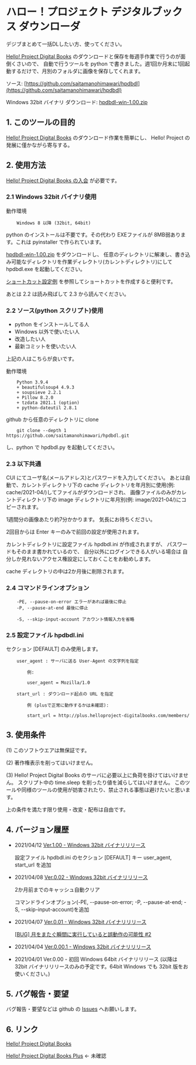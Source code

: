 # ハロー！プロジェクト デジタルブックス ダウンローダ

デジブまとめて一括DLしたい方、使ってください。

[Hello! Project Digital Books](http://www.helloproject-digitalbooks.com/) のダウンロードと保存を毎週手作業で行うのが面倒くさいので、
自動で行うツールを python で書きました。週1回か月末に1回起動するだけで、月別のフォルダに画像を保存してくれます。

ソース: [https://github.com/saitamanohimawari/hpdbdl](https://github.com/saitamanohimawari/hpdbdl)

Windows 32bit バイナリ ダウンロード: [hpdbdl-win-1.00.zip](https://github.com/saitamanohimawari/hpdbdl/releases/download/v1.0/hpdbdl-win-1.00.zip)


## 1. このツールの目的

[Hello! Project Digital Books](http://www.helloproject-digitalbooks.com/) のダウンロード作業を簡単にし、
Hello! Project の発展に僅かながら寄与する。

## 2. 使用方法

[Hello! Project Digital Books の入会](https://www.helloproject-digitalbooks.com/user/) が必要です。

### 2.1 Windows 32bit バイナリ使用

動作環境

        Windows 8 以降 (32bit, 64bit)

python のインストールは不要です。その代わり EXEファイルが 8MB弱あります。これは pyinstaller で作られています。

[hpdbdl-win-1.00.zip](https://github.com/saitamanohimawari/hpdbdl/releases/download/v1.0/hpdbdl-win-1.00.zip) をダウンロードし、
任意のディレクトリに解凍し、書き込み可能なディレクトリを作業ディレクトリ(カレントディレクトリ)にして hpdbdl.exe を起動してください。

[ショートカット設定例](https://github.com/saitamanohimawari/hpdbdl/wiki/%E3%82%B7%E3%83%A7%E3%83%BC%E3%83%88%E3%82%AB%E3%83%83%E3%83%88%E8%A8%AD%E5%AE%9A%E4%BE%8B)
を参照してショートカットを作成すると便利です。

あとは 2.2 は読み飛ばして 2.3 から読んでください。

### 2.2 ソース(python スクリプト)使用

* python をインストールしてる人
* Windows 以外で使いたい人
* 改造したい人
* 最新コミットを使いたい人

上記の人はこちらが良いです。

動作環境

        Python 3.9.4
        + beautifulsoup4 4.9.3
        + soupsieve 2.2.1
        + Pillow 8.2.0
        + tzdata 2021.1 (option)
        + python-dateutil 2.8.1

github から任意のディレクトリに clone 

        git clone --depth 1 https://github.com/saitamanohimawari/hpdbdl.git

し、python で hpdbdl.py を起動してください。

### 2.3 以下共通

CUI にてユーザ名(メールアドレス)とパスワードを入力してください。
あとは自動で、カレントディレクトリ下の cache ディレクトリを年月別に使用(例: cache/2021-04/)してファイルがダウンロードされ、
画像ファイルのみがカレントディレクトリ下の image ディレクトリに年月別(例: image/2021-04/)にコピーされます。

1週間分の画像あたり約7分かかります。
気長にお待ちください。

2回目からは Enter キーのみで前回の設定が使用されます。

カレントディレクトリに設定ファイル hpdbdl.ini が作成されますが、
パスワードもそのまま書かれているので、
自分以外にログインできる人がいる場合は
自分しか見れないアクセス権設定にしておくことをお勧めします。

cache ディレクトリの中は2か月後に削除されます。

### 2.4 コマンドラインオプション

        -PE, --pause-on-error エラーがあれば最後に停止
        -P, --pause-at-end 最後に停止

        -S, --skip-input-account アカウント情報入力を省略

### 2.5 設定ファイル hpdbdl.ini

セクション [DEFAULT] のみ使用します。

        user_agent : サーバに送る User-Agent の文字列を指定

            例:

            user_agent = Mozilla/1.0

        start_url : ダウンロード起点の URL を指定

            例 (plusで正常に動作するかは未確認):

            start_url = http://plus.helloproject-digitalbooks.com/members/

## 3. 使用条件

(1) このソフトウエアは無保証です。

(2) 著作権表示を削ってはいけません。

(3) Hello! Project Digital Books のサーバに必要以上に負荷を掛けてはいけません。
スクリプト中の time.sleep を削ったり値を減らしてはいけません。
このツールや同様のツールの使用が妨害されたり、禁止される事態は避けたいと思います。

上の条件を満たす限り使用・改変・配布は自由です。

## 4. バージョン履歴

* 2021/04/12 [Ver.1.00 - Windows 32bit バイナリリリース](https://github.com/saitamanohimawari/hpdbdl/releases/tag/v1.0)

    設定ファイル hpdbdl.ini のセクション [DEFAULT] キー user_agent, start_url を追加

* 2021/04/08 [Ver.0.02 - Windows 32bit バイナリリリース](https://github.com/saitamanohimawari/hpdbdl/releases/tag/v0.2)

    2か月前までのキャッシュ自動クリア

    コマンドラインオプション(-PE, --pause-on-error; -P, --pause-at-end; -S, --skip-input-account)を追加

* 2021/04/07 [Ver.0.01 - Windows 32bit バイナリリリース](https://github.com/saitamanohimawari/hpdbdl/releases/tag/v0.1)

    [[BUG] 月をまたぐ瞬間に実行していると誤動作の可能性 #2](https://github.com/saitamanohimawari/hpdbdl/issues/2)

* 2021/04/04 [Ver.0.00.1 - Windows 32bit バイナリリリース](https://github.com/saitamanohimawari/hpdbdl/releases/tag/v0.0.1)

* 2021/04/01 Ver.0.00 - 初回 Windows 64bit バイナリリリース (以降は 32bit バイナリリリースのみの予定です。64bit Windows でも 32bit 版をお使いください。)

## 5. バグ報告・要望

バグ報告・要望などは github の [Issues](https://github.com/saitamanohimawari/hpdbdl/issues) へお願いします。

## 6. リンク

<A HREF='http://www.helloproject-digitalbooks.com/'>Hello! Project Digital Books</A> 

<A HREF='http://plus.helloproject-digitalbooks.com/'>Hello! Project Digital Books Plus</A> ← 未確認
